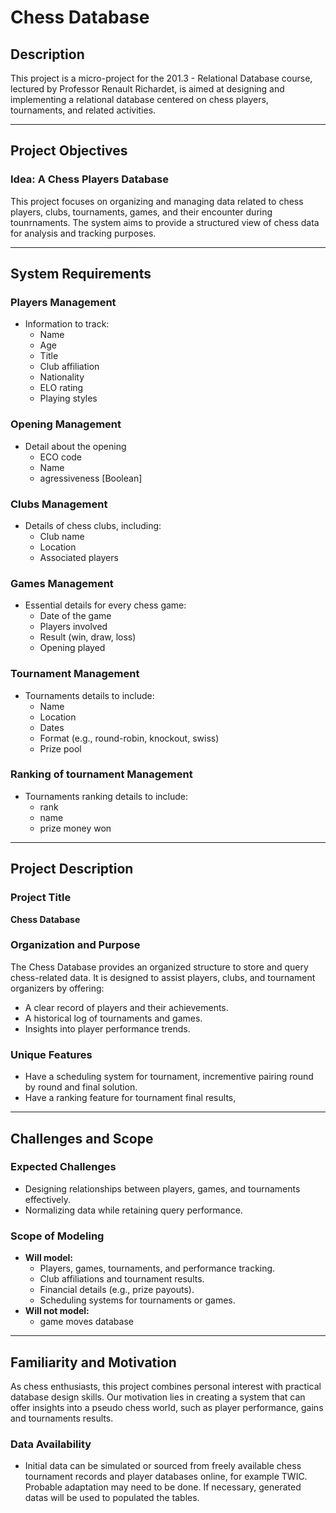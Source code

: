 # Chess Database

## Description
This project is a micro-project for the 201.3 - Relational Database course, lectured by Professor Renault Richardet, is aimed at designing and implementing a relational database centered on chess players, tournaments, and related activities.

---

## Project Objectives
### Idea: A Chess Players Database
This project focuses on organizing and managing data related to chess players, clubs, tournaments, games, and their encounter during tounrnaments. The system aims to provide a structured view of chess data for analysis and tracking purposes.

---

## System Requirements

### **Players Management**
- Information to track:
  - Name
  - Age
  - Title
  - Club affiliation
  - Nationality
  - ELO rating
  - Playing styles

### **Opening Management**
- Detail about the opening
   - ECO code
   - Name
   - agressiveness [Boolean]

### **Clubs Management**
- Details of chess clubs, including:
  - Club name
  - Location
  - Associated players

### **Games Management**
- Essential details for every chess game:
  - Date of the game
  - Players involved
  - Result (win, draw, loss)
  - Opening played

### **Tournament Management**
- Tournaments details to include:
  - Name
  - Location
  - Dates
  - Format (e.g., round-robin, knockout, swiss)
  - Prize pool

### **Ranking of tournament Management**
- Tournaments ranking details to include:
   - rank
   - name
   - prize money won


---

## Project Description

### Project Title
**Chess Database**

### Organization and Purpose
The Chess Database provides an organized structure to store and query chess-related data. It is designed to assist players, clubs, and tournament organizers by offering:
- A clear record of players and their achievements.
- A historical log of tournaments and games.
- Insights into player performance trends.


### Unique Features
- Have a scheduling system for tournament, incrementive pairing round by round and final solution.
- Have a ranking feature for tournament final results, 

---

## Challenges and Scope

### Expected Challenges
- Designing relationships between players, games, and tournaments effectively.
- Normalizing data while retaining query performance.

### Scope of Modeling
- **Will model:**
  - Players, games, tournaments, and performance tracking.
  - Club affiliations and tournament results.
  - Financial details (e.g., prize payouts).
  - Scheduling systems for tournaments or games.
- **Will not model:**
  - game moves database

---

## Familiarity and Motivation
As chess enthusiasts, this project combines personal interest with practical database design skills. Our motivation lies in creating a system that can offer insights into a pseudo chess world, such as player performance, gains and tournaments results.
### Data Availability
- Initial data can be simulated or sourced from freely available chess tournament records and player databases online, for example TWIC. Probable adaptation may need to be done. If necessary, generated datas will be used to populated the tables.
